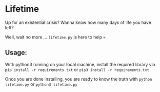 # Lifetime

Up for an existential crisis? Wanna know how many days of life you have left?

Well, wait no more ... `lifetime.py` is here to help 💀

## Usage:

With python3 running on your local machine, install the required library via `pip install -r requirements.txt` or `pip3 install -r requirements.txt`

Once you are done installing, you are ready to know the truth with `python lifetime.py` or `python3 lifetime.py`